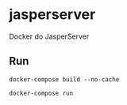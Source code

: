 # jasperserver
Docker do JasperServer

## Run
```
docker-compose build --no-cache

docker-compose run
```
